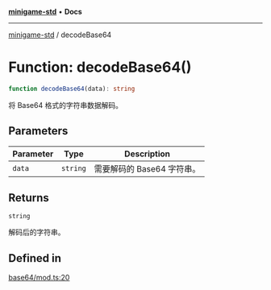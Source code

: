 [**minigame-std**](../README.md) • **Docs**

***

[minigame-std](../README.md) / decodeBase64

# Function: decodeBase64()

```ts
function decodeBase64(data): string
```

将 Base64 格式的字符串数据解码。

## Parameters

| Parameter | Type | Description |
| ------ | ------ | ------ |
| `data` | `string` | 需要解码的 Base64 字符串。 |

## Returns

`string`

解码后的字符串。

## Defined in

[base64/mod.ts:20](https://github.com/JiangJie/minigame-std/blob/1d046e44c5931182cced8ad59c3bf51847c8ead7/src/std/base64/mod.ts#L20)
